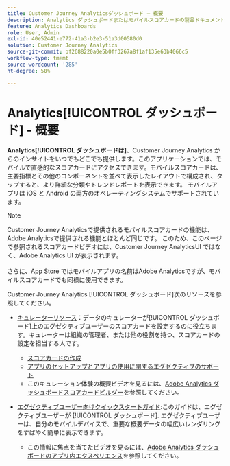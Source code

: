 ```yaml
---
title: Customer Journey Analyticsダッシュボード — 概要
description: Analytics ダッシュボードまたはモバイルスコアカードの製品ドキュメントとセルフヘルプ。
feature: Analytics Dashboards
role: User, Admin
exl-id: 40e52441-e772-41a3-b2e3-51a3d00580d0
solution: Customer Journey Analytics
source-git-commit: bf2688220a0e5b0ff3267a8f1af135e63b4066c5
workflow-type: tm+mt
source-wordcount: '285'
ht-degree: 50%

---
```


# Analytics[!UICONTROL  ダッシュボード] - 概要

**Analytics[!UICONTROL  ダッシュボードは]**、Customer Journey Analytics からのインサイトをいつでもどこでも提供します。このアプリケーションでは、モバイルで直感的なスコアカードにアクセスできます。モバイルスコアカードは、主要指標とその他のコンポーネントを並べて表示したレイアウトで構成され、タップすると、より詳細な分類やトレンドレポートを表示できます。 モバイルアプリは iOS と Android の両方のオペレーティングシステムでサポートされています。

>[!NOTE]
>
>Customer Journey Analyticsで提供されるモバイルスコアカードの機能は、Adobe Analyticsで提供される機能とほとんど同じです。 このため、このページで参照されるスコアカードビデオには、Customer Journey AnalyticsUI ではなく、Adobe Analytics UI が表示されます。 <br/><br/>さらに、App Store ではモバイルアプリの名前はAdobe Analyticsですが、モバイルスコアカードでも同様に使用できます。

Customer Journey Analytics [!UICONTROL ダッシュボード]次のリソースを参照してください。

* [キュレーターリソース](/help/mobile-app/curator.md)：データのキュレーターが[!UICONTROL ダッシュボード]上のエグゼクティブユーザーのスコアカードを設定するのに役立ちます。キュレーターは組織の管理者、または他の役割を持つ、スコアカードの設定を担当する人です。

   * [スコアカードの作成](/help/mobile-app/create-scorecard.md)
   * [アプリのセットアップとアプリの使用に関するエグゼクティブのサポート](/help/mobile-app/set-up-execs.md)
   * このキュレーション体験の概要ビデオを見るには、[Adobe Analytics ダッシュボードスコアカードビルダー](https://experienceleague.adobe.com/docs/analytics-learn/tutorials/additional-tools/analytics-dashboards/adobe-analytics-dashboards-scorecard-builder.html?lang=ja)を参照してください。


* [エグゼクティブユーザー向けクイックスタートガイド](/help/mobile-app/executive.md):このガイドは、エグゼクティブユーザーが [!UICONTROL ダッシュボード]. エグゼクティブユーザーは、自分のモバイルデバイスで、重要な概要データの幅広いレンダリングをすばやく簡単に表示できます。

   * この情報に焦点を当てたビデオを見るには、[Adobe Analytics ダッシュボードのアプリ内エクスペリエンス](https://experienceleague.adobe.com/docs/analytics-learn/tutorials/additional-tools/analytics-dashboards/adobe-analytics-dashboards-in-app-experience.html?lang=ja)を参照してください。
